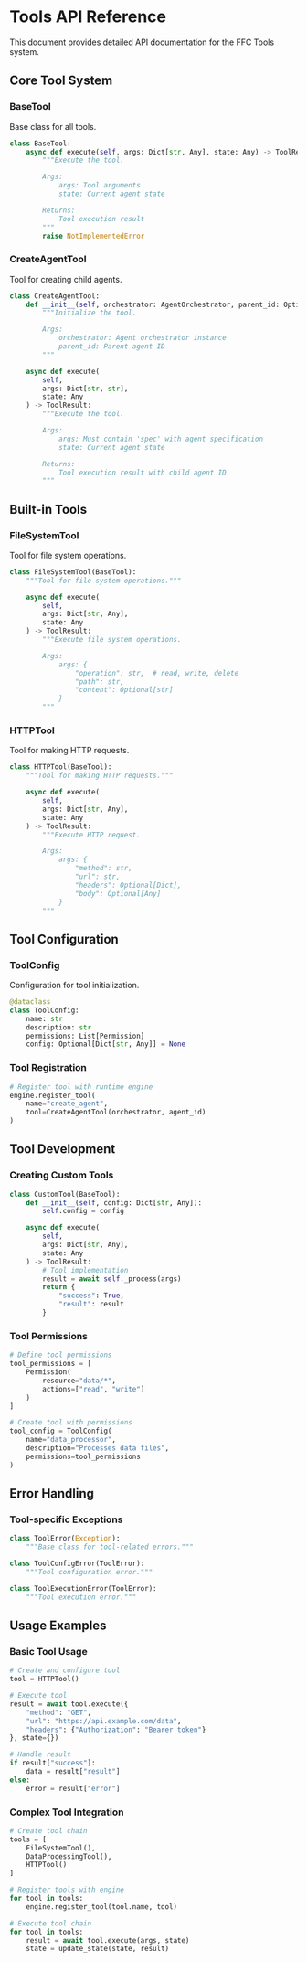 # Tools API Reference

This document provides detailed API documentation for the FFC Tools system.

## Core Tool System

### BaseTool

Base class for all tools.

```python
class BaseTool:
    async def execute(self, args: Dict[str, Any], state: Any) -> ToolResult:
        """Execute the tool.

        Args:
            args: Tool arguments
            state: Current agent state

        Returns:
            Tool execution result
        """
        raise NotImplementedError
```

### CreateAgentTool

Tool for creating child agents.

```python
class CreateAgentTool:
    def __init__(self, orchestrator: AgentOrchestrator, parent_id: Optional[str]):
        """Initialize the tool.

        Args:
            orchestrator: Agent orchestrator instance
            parent_id: Parent agent ID
        """

    async def execute(
        self,
        args: Dict[str, str],
        state: Any
    ) -> ToolResult:
        """Execute the tool.

        Args:
            args: Must contain 'spec' with agent specification
            state: Current agent state

        Returns:
            Tool execution result with child agent ID
        """
```

## Built-in Tools

### FileSystemTool

Tool for file system operations.

```python
class FileSystemTool(BaseTool):
    """Tool for file system operations."""

    async def execute(
        self,
        args: Dict[str, Any],
        state: Any
    ) -> ToolResult:
        """Execute file system operations.

        Args:
            args: {
                "operation": str,  # read, write, delete
                "path": str,
                "content": Optional[str]
            }
        """
```

### HTTPTool

Tool for making HTTP requests.

```python
class HTTPTool(BaseTool):
    """Tool for making HTTP requests."""

    async def execute(
        self,
        args: Dict[str, Any],
        state: Any
    ) -> ToolResult:
        """Execute HTTP request.

        Args:
            args: {
                "method": str,
                "url": str,
                "headers": Optional[Dict],
                "body": Optional[Any]
            }
        """
```

## Tool Configuration

### ToolConfig

Configuration for tool initialization.

```python
@dataclass
class ToolConfig:
    name: str
    description: str
    permissions: List[Permission]
    config: Optional[Dict[str, Any]] = None
```

### Tool Registration

```python
# Register tool with runtime engine
engine.register_tool(
    name="create_agent",
    tool=CreateAgentTool(orchestrator, agent_id)
)
```

## Tool Development

### Creating Custom Tools

```python
class CustomTool(BaseTool):
    def __init__(self, config: Dict[str, Any]):
        self.config = config

    async def execute(
        self,
        args: Dict[str, Any],
        state: Any
    ) -> ToolResult:
        # Tool implementation
        result = await self._process(args)
        return {
            "success": True,
            "result": result
        }
```

### Tool Permissions

```python
# Define tool permissions
tool_permissions = [
    Permission(
        resource="data/*",
        actions=["read", "write"]
    )
]

# Create tool with permissions
tool_config = ToolConfig(
    name="data_processor",
    description="Processes data files",
    permissions=tool_permissions
)
```

## Error Handling

### Tool-specific Exceptions

```python
class ToolError(Exception):
    """Base class for tool-related errors."""

class ToolConfigError(ToolError):
    """Tool configuration error."""

class ToolExecutionError(ToolError):
    """Tool execution error."""
```

## Usage Examples

### Basic Tool Usage

```python
# Create and configure tool
tool = HTTPTool()

# Execute tool
result = await tool.execute({
    "method": "GET",
    "url": "https://api.example.com/data",
    "headers": {"Authorization": "Bearer token"}
}, state={})

# Handle result
if result["success"]:
    data = result["result"]
else:
    error = result["error"]
```

### Complex Tool Integration

```python
# Create tool chain
tools = [
    FileSystemTool(),
    DataProcessingTool(),
    HTTPTool()
]

# Register tools with engine
for tool in tools:
    engine.register_tool(tool.name, tool)

# Execute tool chain
for tool in tools:
    result = await tool.execute(args, state)
    state = update_state(state, result)
```
